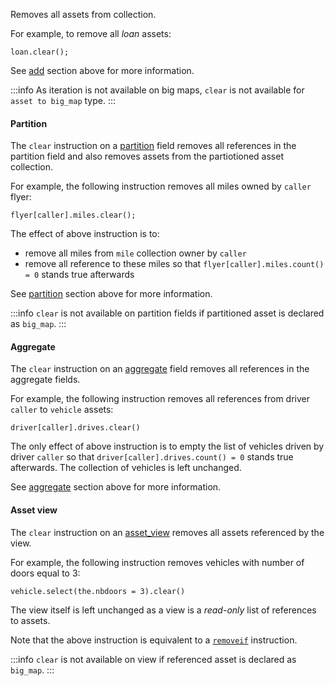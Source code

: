 Removes all assets from collection.

For example, to remove all *loan* assets:
```archetype
loan.clear();
```

See [add](/docs/reference/instructions#aadda) section above for more information.

:::info
As iteration is not available on big maps, `clear` is not available for `asset to big_map` type.
:::

#### Partition

The `clear` instruction on a [partition](/docs/reference/types#partition<A>) field removes all references in the partition field and also removes assets from the partiotioned asset collection.

For example, the following instruction removes all miles owned by `caller` flyer:
```archetype
flyer[caller].miles.clear();
```

The effect of above instruction is to:
* remove all miles from `mile` collection owner by `caller`
* remove all reference to these miles so that `flyer[caller].miles.count() = 0` stands true afterwards

See [partition](/docs/reference/instructions#partition) section above for more information.

:::info
`clear` is not available on partition fields if partitioned asset is declared as `big_map`.
:::

#### Aggregate

The `clear` instruction on an [aggregate](/docs/reference/types#aggregate<A>) field removes all references in the aggregate fields.

For example, the following instruction removes all references from driver `caller` to `vehicle` assets:
```archetype
driver[caller].drives.clear()
```

The only effect of above instruction is to empty the list of vehicles driven by driver `caller` so that `driver[caller].drives.count() = 0` stands true afterwards. The collection of vehicles is left unchanged.

See [aggregate](/docs/reference/instructions#aggregate) section above for more information.

#### Asset view

The `clear` instruction on an [asset_view](/docs/reference/types#asset_view<A>) removes all assets referenced by the view.

For example, the following instruction removes vehicles with number of doors equal to 3:
```archetype
vehicle.select(the.nbdoors = 3).clear()
```

The view itself is left unchanged as a view is a *read-only* list of references to assets.

Note that the above instruction is equivalent to a [`removeif`](/docs/reference/instructions#aremoveifp) instruction.

:::info
`clear` is not available on view if referenced asset is declared as `big_map`.
:::
